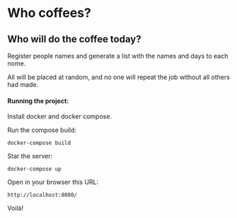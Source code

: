 # Who coffees?

## Who will do the coffee today?

Register people names and generate a list with the names and days to each nome.

All will be placed at random, and no one will repeat the job without all others had made.

#### Running the project:

Install docker and docker compose.

Run the compose build:

    docker-compose build

Star the server:

    docker-compose up

Open in your browser this URL:

    http://localhost:8080/

Voilà!
